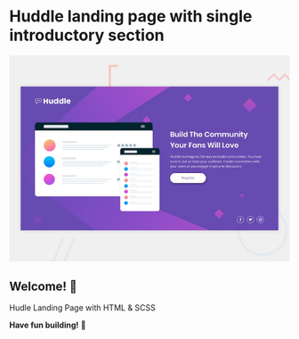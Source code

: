 # Huddle landing page with single introductory section

![Design preview for the Huddle landing page with single introductory section](./design/desktop-preview.jpg)

## Welcome! 👋

Hudle Landing Page with HTML & SCSS

**Have fun building!** 🚀
